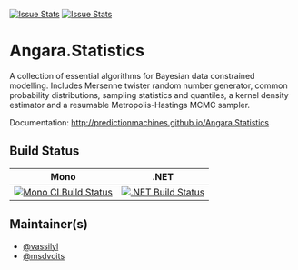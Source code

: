 [![Issue Stats](http://issuestats.com/github/microsoft/Angara.Statistics/badge/issue)](http://issuestats.com/github/microsoft/Angara.Statistics)
[![Issue Stats](http://issuestats.com/github/microsoft/Angara.Statistics/badge/pr)](http://issuestats.com/github/microsoft/Angara.Statistics)

Angara.Statistics
=================

A collection of essential algorithms for Bayesian data constrained modelling.
Includes Mersenne twister random number generator, common probability distributions,
sampling statistics and quantiles, a kernel density estimator and
a resumable Metropolis-Hastings MCMC sampler.

Documentation: http://predictionmachines.github.io/Angara.Statistics


## Build Status

Mono | .NET
---- | ----
[![Mono CI Build Status](https://img.shields.io/travis/predictionmachines/Angara.Statistics/master.svg)](https://travis-ci.org/predictionmachines/Angara.Statistics) | [![.NET Build Status](https://img.shields.io/appveyor/ci/vassilyl/angara-statistics/master.svg)](https://ci.appveyor.com/project/vassilyl/angara-statistics)

## Maintainer(s)

- [@vassilyl](https://github.com/vassilyl)
- [@msdvoits](https://github.com/msdvoits)

